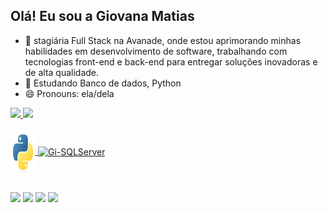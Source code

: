 ## Olá! Eu sou a Giovana Matias

- 🔭 stagiária Full Stack na Avanade, onde estou aprimorando minhas habilidades em desenvolvimento de software, trabalhando com tecnologias front-end e back-end para entregar soluções inovadoras e de alta qualidade.
- 🌱 Estudando Banco de dados, Python
- 😄 Pronouns: ela/dela

<div>
  <a href="https://beacons.ai/GiovanaMatias13">
  <img height="180em" src="https://github-readme-stats.vercel.app/api?username=GiovanaMatias13&show_icons=true&theme=dracula&incluide_all_comits=true&count_private=true"/_>   
  <img height="180em" src="https://github-readme-stats.vercel.app/api/top-langs/?username=GiovanaMatias13&layout=compact&langs_count=16&theme=dracula"/_>
<div>

<div style="display: inline_block"><br> 
  <img align="center" alt="Gi-Python" height="70" width="40" src="https://raw.githubusercontent.com/devicons/devicon/master/icons/python/python-original.svg">  
  <img align="center" alt="Gi-SQLServer" height="70" width="40" src="https://cdn.jsdelivr.net/gh/devicons/devicon@latest/icons/microsoftsqlserver/microsoftsqlserver-plain-wordmark.svg"/>
</div>

##

<div>
  
  <a href = "mailto:giovana.giovanamatias"><img src="https://img.shields.io/badge/-Gmail-D14836?style=for-the-badge&logo=gmail&logoColor=white" target="_blank"></a>
  <a href="https://www.linkedin.com/in/giovana-matias-5b77612a9/" target="_blank"><img src="https://img.shields.io/badge/-LinkedIn-%230077B5?style=for-the-badge&logo=linkedin&logoColor=white" target="_blank"></a>
  <a href="https://web.whatsapp.com/" target="_blank"><img src="https://img.shields.io/badge/WhatsApp-25D366?style=for-the-badge&logo=whatsapp&logoColor=white"></a>
  <a href="https://web.telegram.org/a/" target="_blank"><img src="https://img.shields.io/badge/Telegram-2CA5E0?style=for-the-badge&logo=linkedin&logoColor=white" target="_blank"></a>
</div>

 
          
  
 
          
  
          
          

